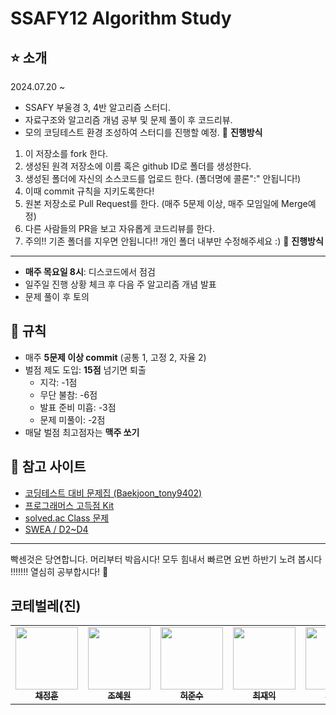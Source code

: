 # SSAFY12 Algorithm Study

⭐️ **소개**
---
2024.07.20 ~  
- SSAFY 부울경 3, 4반 알고리즘 스터디.
- 자료구조와 알고리즘 개념 공부 및 문제 풀이 후 코드리뷰.
- 모의 코딩테스트 환경 조성하여 스터디를 진행할 예정.
👿 **진행방식**
 1. 이 저장소를 fork 한다.
 2. 생성된 원격 저장소에 이름 혹은 github ID로 폴더를 생성한다.
 3. 생성된 폴더에 자신의 소스코드를 업로드 한다. (폴더명에 콜론":" 안됩니다!)
 4. 이때 commit 규칙을 지키도록한다!
 5. 원본 저장소로 Pull Request를 한다. (매주 5문제 이상, 매주 모임일에 Merge예정)
 6. 다른 사람들의 PR을 보고 자유롭게 코드리뷰를 한다.
 7. 주의!! 기존 폴더를 지우면 안됩니다!! 개인 폴더 내부만 수정해주세요 :)
👿 **진행방식**
---
- **매주 목요일 8시**: 디스코드에서 점검
- 일주일 진행 상황 체크 후 다음 주 알고리즘 개념 발표
- 문제 풀이 후 토의

👿 **규칙**
---
- 매주 **5문제 이상 commit** (공통 1, 고정 2, 자율 2)
- 벌점 제도 도입: **15점** 넘기면 퇴출
  - 지각: -1점
  - 무단 불참: -6점
  - 발표 준비 미흡: -3점
  - 문제 미풀이: -2점
- 매달 벌점 최고점자는 **맥주 쏘기**

👿 **참고 사이트**
---
- [코딩테스트 대비 문제집 (Baekjoon_tony9402)](https://github.com/tony9402/baekjoon)
- [프로그래머스 고득점 Kit](https://programmers.co.kr/learn/challenges?tab=algorithm_practice_kit)
- [solved.ac Class 문제](https://solved.ac/class)
- [SWEA / D2~D4](https://swexpertacademy.com/main/main.do)

---
빡센것은 당연합니다. 머리부터 박읍시다!
모두 힘내서 빠르면 요번 하반기 노려 봅시다 !!!!!!! 열심히 공부합시다! 🚀

##  코테벌레(진) 

<!-- ALL-CONTRIBUTORS-LIST:START - Do not remove or modify this section -->
<!-- prettier-ignore-start -->
<!-- markdownlint-disable -->
<table>
  <tr>
    <td align="center"><a href="https://github.com/chaesc1"><img src="https://avatars.githubusercontent.com/chaesc1" width="100px;" alt=""/><br /><sub><b>채정훈</b></sub></a><br /></td>
    <td align="center"><a href="https://github.com/jhw296"><img src="https://avatars.githubusercontent.com/jhw296" width="100px;" at=""/><br /><sub><b>조혜원</b></sub></a><br /></td>
    <td align="center"><a href="https://github.com/githeoheo"><img src="https://avatars.githubusercontent.com/githeoheo" width="100px;" at=""/><br /><sub><b>허준수</b></sub></a><br /></td>
    <td align="center"><a href="https://github.com/choijake"><img src="https://avatars.githubusercontent.com/choijake" width="100px;" at=""/><br /><sub><b>최재익</b></sub></a><br /></td>
    <td align="center"><a href="https://github.com/heon0945"><img src="https://avatars.githubusercontent.com/heon0945" width="100px;" at=""/><br /><sub><b>한송헌</b></sub></a><br /></td>
</table>

<!-- markdownlint-restore -->
<!-- prettier-ignore-end -->

<!-- ALL-CONTRIBUTORS-LIST:END -->

